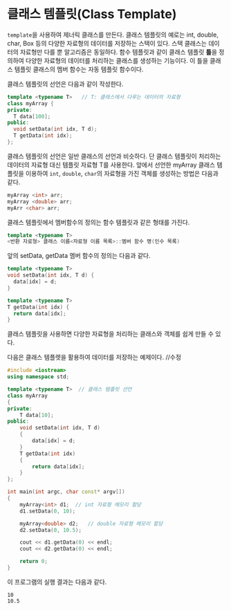 # 클래스 템플릿(Class Template)

```template```을 사용하여 제너릭 클래스를 만든다. 클래스 템플릿의 예로는 int, double, char, Box 등의 다양한 자료형의 데이터를 저장하는 스택이 있다. 
스택 클래스는 데이터의 자료형만 다를 뿐 알고리즘은 동일하다. 
함수 템플릿과 같이 클래스 템플릿 **틀**을 정의하여 다양한 자료형의 데이터를 처리하는 클래스를 생성하는 기능이다. 
이 틀을 클래스 템플릿 클래스의 멤버 함수는 자동 템플릿 함수이다.

클래스 템플릿의 선언은 다음과 같이 작성한다. 
```C++
template <typename T>   // T: 클래스에서 다루는 데이터의 자료형 
class myArray {
private:
  T data[100];
public:
  void setData(int idx, T d);
  T getData(int idx);
};
```
클래스 템플릿의 선언은 일반 클래스의 선언과 비슷하다. 단 클래스 템플릿이 처리하는 데이터의 자료형 대신 템플릿 자료형 T를 사용한다. 
앞에서 선언한 myArray 클래스 탬플릿을 이용하여 ```int```, ```double```, ```char```의 자료형을 가진 객체를 생성하는 방법은 다음과 같다.

```C++
myArray <int> arr;
myArray <double> arr;
myArr <char> arr;
```
클래스 템플릿에서 멤버함수의 정의는 함수 템플릿과 같은 형태를 가진다. 

```C++
template <typename T>
<반환 자료형> 클래스 이름<자료형 이름 목록>::멤버 함수 명(인수 목록)
```

앞의 setData, getData 멤버 함수의 정의는 다음과 같다.
```C++
template <typename T>
void setData(int idx, T d) {
  data[idx] = d;
}

template <typename T>
T getData(int idx) {
  return data[idx];
}
```
클래스 템플릿을 사용하면 다양한 자료형을 처리하는 클래스와 객체를 쉽게 만들 수 있다. 

다음은 클래스 템플렛을 활용하여 데이터를 저장하는 예제이다. //수정

```cpp
#include <iostream>
using namespace std;

template <typename T>  // 클래스 템플릿 선언
class myArray
{
private:
    T data[10];
public:
    void setData(int idx, T d)
    {
        data[idx] = d;
    }
    T getData(int idx)
    {
        return data[idx];
    }
};

int main(int argc, char const* argv[])
{
    myArray<int> d1;  // int 자료형 메모리 할당
    d1.setData(0, 10);

    myArray<double> d2;   // double 자료형 메모리 할당
    d2.setData(0, 10.5);

    cout << d1.getData(0) << endl;
    cout << d2.getData(0) << endl;

    return 0;
}
```

이 프로그램의 실행 결과는 다음과 같다. 

```
10
10.5
``` 


